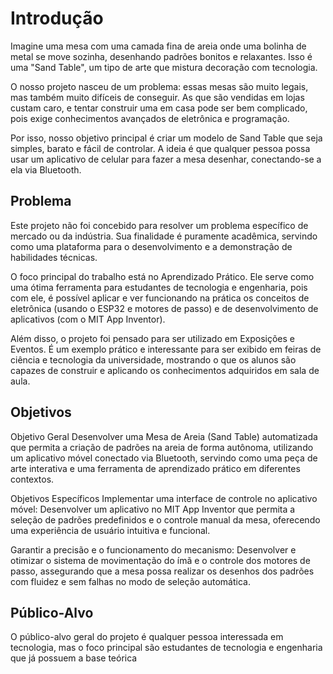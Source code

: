 # Introdução

Imagine uma mesa com uma camada fina de areia onde uma bolinha de metal se move sozinha, desenhando padrões bonitos e relaxantes. Isso é uma "Sand Table", um tipo de arte que mistura decoração com tecnologia.

O nosso projeto nasceu de um problema: essas mesas são muito legais, mas também muito difíceis de conseguir. As que são vendidas em lojas custam caro, e tentar construir uma em casa pode ser bem complicado, pois exige conhecimentos avançados de eletrônica e programação.

Por isso, nosso objetivo principal é criar um modelo de Sand Table que seja simples, barato e fácil de controlar. A ideia é que qualquer pessoa possa usar um aplicativo de celular para fazer a mesa desenhar, conectando-se a ela via Bluetooth.

## Problema

Este projeto não foi concebido para resolver um problema específico de mercado ou da indústria. Sua finalidade é puramente acadêmica, servindo como uma plataforma para o desenvolvimento e a demonstração de habilidades técnicas.

O foco principal do trabalho está no Aprendizado Prático. Ele serve como uma ótima ferramenta para estudantes de tecnologia e engenharia, pois com ele, é possível aplicar e ver funcionando na prática os conceitos de eletrônica (usando o ESP32 e motores de passo) e de desenvolvimento de aplicativos (com o MIT App Inventor).

Além disso, o projeto foi pensado para ser utilizado em Exposições e Eventos. É um exemplo prático e interessante para ser exibido em feiras de ciência e tecnologia da universidade, mostrando o que os alunos são capazes de construir e aplicando os conhecimentos adquiridos em sala de aula.
## Objetivos

Objetivo Geral
Desenvolver uma Mesa de Areia (Sand Table) automatizada que permita a criação de padrões na areia de forma autônoma, utilizando um aplicativo móvel conectado via Bluetooth, servindo como uma peça de arte interativa e uma ferramenta de aprendizado prático em diferentes contextos.

Objetivos Específicos
Implementar uma interface de controle no aplicativo móvel: Desenvolver um aplicativo no MIT App Inventor que permita a seleção de padrões predefinidos e o controle manual da mesa, oferecendo uma experiência de usuário intuitiva e funcional.

Garantir a precisão e o funcionamento do mecanismo: Desenvolver e otimizar o sistema de movimentação do ímã e o controle dos motores de passo, assegurando que a mesa possa realizar os desenhos dos padrões com fluidez e sem falhas no modo de seleção automática.

## Público-Alvo

O público-alvo geral do projeto é qualquer pessoa interessada em tecnologia, mas o foco principal são estudantes de tecnologia e engenharia que já possuem a base teórica
